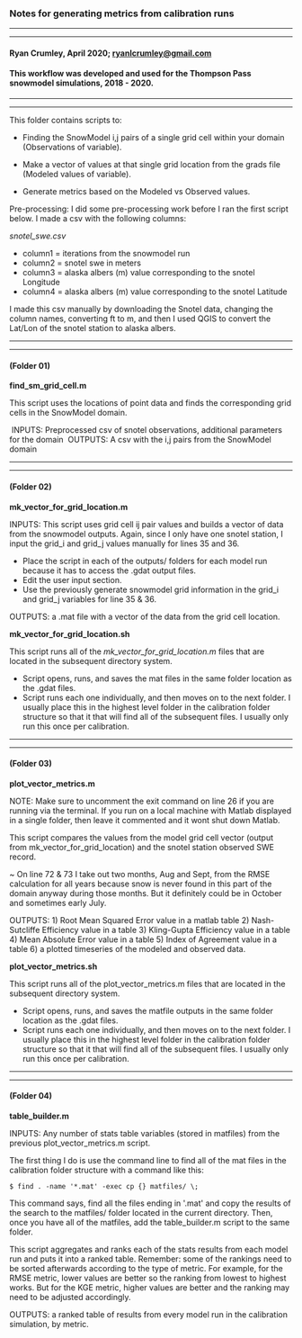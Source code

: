 ### Notes for generating metrics from calibration runs
---
---
#### Ryan Crumley, April 2020; ryanlcrumley@gmail.com 
#### This workflow was developed and used for the Thompson Pass snowmodel simulations, 2018 - 2020.
---
---
This folder contains scripts to:
* Finding the SnowModel i,j pairs of a single grid cell within your domain (Observations of variable).

* Make a vector of values at that single grid location from the grads file (Modeled values of variable).

* Generate metrics based on the Modeled vs Observed values.

Pre-processing: I did some pre-processing work before I ran the first script below. I made a csv 
with the following columns:

*snotel_swe.csv*

* column1 = iterations from the snowmodel run
* column2 = snotel swe in meters
* column3 = alaska albers (m) value corresponding to the snotel Longitude
* column4 = alaska albers (m) value corresponding to the snotel Latitude

I made this csv manually by downloading the Snotel data, changing the column names, converting ft to m, and then I used QGIS to convert the Lat/Lon of the snotel station to alaska albers.

---
---

#### (Folder 01)
**find_sm_grid_cell.m**

This script uses the locations of point data and finds the corresponding grid cells in the SnowModel domain.

​	INPUTS: Preprocessed csv of snotel observations, additional parameters for the domain
​	OUTPUTS: A csv with the i,j pairs from the SnowModel domain 

---
---

#### (Folder 02)
**mk_vector_for_grid_location.m**

INPUTS: This script uses grid cell ij pair values and builds a vector of data from the snowmodel outputs. Again, since I only have one snotel station, I input the grid_i and grid_j values manually for lines 35 and 36.

* Place the script in each of the outputs/ folders for each model run because it has to access the .gdat output files.
* Edit the user input section.
* Use the previously generate snowmodel grid information in the grid_i and grid_j variables for line 35 & 36.

OUTPUTS: a .mat file with a vector of the data from the grid cell location. 

**mk_vector_for_grid_location.sh**

This script runs all of the *mk_vector_for_grid_location.m* files that are located in the subsequent directory system.
* Script opens, runs, and saves the mat files in the same folder location as the .gdat files.
* Script runs each one individually, and then moves on to the next folder. I usually place this in the highest level folder in the calibration folder structure so that it that will find all of the subsequent files. I usually only run this once per calibration.

---
---

#### (Folder 03)
**plot_vector_metrics.m**

NOTE: Make sure to uncomment the exit command on line 26 if you are running via the terminal. If you run on a local machine 
with Matlab displayed in a single folder, then leave it commented and it wont shut down Matlab. 

This script compares the values from the model grid cell vector (output from mk_vector_for_grid_location) and the snotel station
observed SWE record. 

~ On line 72 & 73 I take out two months, Aug and Sept, from the RMSE calculation for all years because snow is never found in
this part of the domain anyway during those months. But it definitely could be in October and sometimes early July. 

OUTPUTS: 1) Root Mean Squared Error value in a matlab table 2) Nash-Sutcliffe Efficiency value in a table 3) Kling-Gupta Efficiency 
value in a table 4) Mean Absolute Error value in a table 5) Index of Agreement value in a table 6) a plotted timeseries of the modeled and
observed data.

**plot_vector_metrics.sh**

This script runs all of the plot_vector_metrics.m files that are located in the subsequent directory system.

* Script opens, runs, and saves the matfile outputs in the same folder location as the .gdat files.
* Script runs each one individually, and then moves on to the next folder. I usually place this in the highest level folder in the calibration folder structure so that it that will find all of the subsequent files. I usually only run this once per calibration.

---
---

#### (Folder 04)
**table_builder.m**

INPUTS: Any number of stats table variables (stored in matfiles) from the previous plot_vector_metrics.m script.

The first thing I do is use the command line to find all of the mat files in the calibration folder structure with a command like this: 

```
$ find . -name '*.mat' -exec cp {} matfiles/ \;
```

This command says, find all the files ending in '.mat' and copy the results of the search to the matfiles/ folder located in the  current directory. Then, once you have all of the matfiles, add the table_builder.m script to the same folder.

This script aggregates and ranks each of the stats results from each model run and puts it into a ranked table. Remember: some of the rankings need to be sorted afterwards according to the type of metric. For example, for the RMSE metric, lower values are better so the ranking from lowest to highest works. But for the KGE metric, higher values are better and the ranking may need to be adjusted accordingly.

OUTPUTS: a ranked table of results from every model run in the calibration simulation, by metric.
